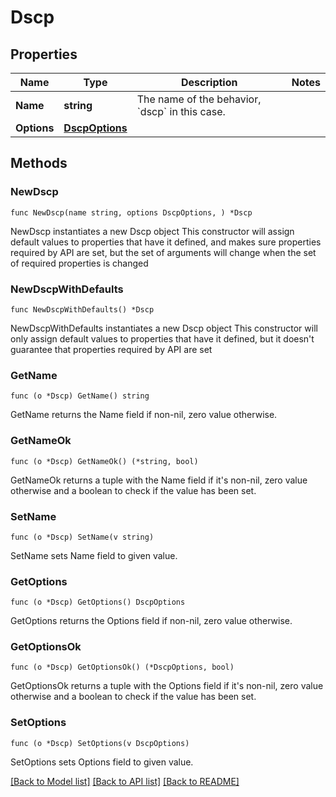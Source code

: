 # Dscp

## Properties

Name | Type | Description | Notes
------------ | ------------- | ------------- | -------------
**Name** | **string** | The name of the behavior, &#x60;dscp&#x60; in this case. | 
**Options** | [**DscpOptions**](DscpOptions.md) |  | 

## Methods

### NewDscp

`func NewDscp(name string, options DscpOptions, ) *Dscp`

NewDscp instantiates a new Dscp object
This constructor will assign default values to properties that have it defined,
and makes sure properties required by API are set, but the set of arguments
will change when the set of required properties is changed

### NewDscpWithDefaults

`func NewDscpWithDefaults() *Dscp`

NewDscpWithDefaults instantiates a new Dscp object
This constructor will only assign default values to properties that have it defined,
but it doesn't guarantee that properties required by API are set

### GetName

`func (o *Dscp) GetName() string`

GetName returns the Name field if non-nil, zero value otherwise.

### GetNameOk

`func (o *Dscp) GetNameOk() (*string, bool)`

GetNameOk returns a tuple with the Name field if it's non-nil, zero value otherwise
and a boolean to check if the value has been set.

### SetName

`func (o *Dscp) SetName(v string)`

SetName sets Name field to given value.


### GetOptions

`func (o *Dscp) GetOptions() DscpOptions`

GetOptions returns the Options field if non-nil, zero value otherwise.

### GetOptionsOk

`func (o *Dscp) GetOptionsOk() (*DscpOptions, bool)`

GetOptionsOk returns a tuple with the Options field if it's non-nil, zero value otherwise
and a boolean to check if the value has been set.

### SetOptions

`func (o *Dscp) SetOptions(v DscpOptions)`

SetOptions sets Options field to given value.



[[Back to Model list]](../README.md#documentation-for-models) [[Back to API list]](../README.md#documentation-for-api-endpoints) [[Back to README]](../README.md)


